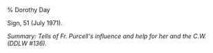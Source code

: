 % Dorothy Day

Sign, 51 (July 1971).

*Summary: Tells of Fr. Purcell's influence and help for her and the C.W.
(DDLW \#136).*


